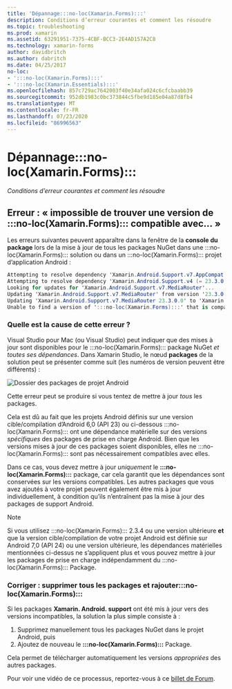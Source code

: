 ```yaml
---
title: 'Dépannage:::no-loc(Xamarin.Forms):::'
description: Conditions d’erreur courantes et comment les résoudre
ms.topic: troubleshooting
ms.prod: xamarin
ms.assetid: 63291951-7375-4CBF-BCC3-2E4AD157A2C8
ms.technology: xamarin-forms
author: davidbritch
ms.author: dabritch
ms.date: 04/25/2017
no-loc:
- ':::no-loc(Xamarin.Forms):::'
- ':::no-loc(Xamarin.Essentials):::'
ms.openlocfilehash: 857c729ac7642003f40e34afa024c6cfcbaabb39
ms.sourcegitcommit: 952db1983c0bc373844c5fbe9d185e04a87d8fb4
ms.translationtype: MT
ms.contentlocale: fr-FR
ms.lasthandoff: 07/23/2020
ms.locfileid: "86996563"
---
```

# <a name="troubleshooting-no-locxamarinforms"></a>Dépannage:::no-loc(Xamarin.Forms):::

_Conditions d’erreur courantes et comment les résoudre_

## <a name="error-unable-to-find-a-version-of-no-locxamarinforms-compatible-with"></a>Erreur : « impossible de trouver une version de :::no-loc(Xamarin.Forms)::: compatible avec... »

Les erreurs suivantes peuvent apparaître dans la fenêtre de la **console du package** lors de la mise à jour de tous les packages NuGet dans une :::no-loc(Xamarin.Forms)::: solution ou dans un :::no-loc(Xamarin.Forms)::: projet d’application Android :

```csharp
Attempting to resolve dependency 'Xamarin.Android.Support.v7.AppCompat (= 23.3.0.0)'.
Attempting to resolve dependency 'Xamarin.Android.Support.v4 (= 23.3.0.0)'.
Looking for updates for 'Xamarin.Android.Support.v7.MediaRouter'...
Updating 'Xamarin.Android.Support.v7.MediaRouter' from version '23.3.0.0' to '23.3.1.0' in project 'Todo.Droid'.
Updating 'Xamarin.Android.Support.v7.MediaRouter 23.3.0.0' to 'Xamarin.Android.Support.v7.MediaRouter 23.3.1.0' failed.
Unable to find a version of ':::no-loc(Xamarin.Forms):::' that is compatible with 'Xamarin.Android.Support.v7.MediaRouter 23.3.0.0'.
```

### <a name="what-causes-this-error"></a>Quelle est la cause de cette erreur ?

Visual Studio pour Mac (ou Visual Studio) peut indiquer que des mises à jour sont disponibles pour le :::no-loc(Xamarin.Forms)::: package NuGet *et toutes ses dépendances*. Dans Xamarin Studio, le nœud **packages** de la solution peut se présenter comme suit (les numéros de version peuvent être différents) :

![Dossier des packages de projet Android](images/updates-available.png)

Cette erreur peut se produire si vous tentez de mettre à jour _tous_ les packages.

Cela est dû au fait que les projets Android définis sur une version cible/compilation d’Android 6,0 (API 23) ou ci-dessous :::no-loc(Xamarin.Forms)::: ont une dépendance matérielle sur des versions *spécifiques* des packages de prise en charge Android. Bien que les versions mises à jour de ces packages soient disponibles, elles ne :::no-loc(Xamarin.Forms)::: sont pas nécessairement compatibles avec elles.

Dans ce cas, vous devez mettre à jour _uniquement_ le **:::no-loc(Xamarin.Forms):::** package, car cela garantit que les dépendances sont conservées sur les versions compatibles. Les autres packages que vous avez ajoutés à votre projet peuvent également être mis à jour individuellement, à condition qu’ils n’entraînent pas la mise à jour des packages de support Android.

> [!NOTE]
> Si vous utilisez :::no-loc(Xamarin.Forms)::: 2.3.4 ou une version ultérieure **et** que la version cible/compilation de votre projet Android est définie sur Android 7,0 (API 24) ou une version ultérieure, les dépendances matérielles mentionnées ci-dessus ne s’appliquent plus et vous pouvez mettre à jour les packages de prise en charge indépendamment du :::no-loc(Xamarin.Forms)::: Package.

### <a name="fix-remove-all-packages-and-re-add-no-locxamarinforms"></a>Corriger : supprimer tous les packages et rajouter:::no-loc(Xamarin.Forms):::

Si les packages **Xamarin. Android. support** ont été mis à jour vers des versions incompatibles, la solution la plus simple consiste à :

1. Supprimez manuellement tous les packages NuGet dans le projet Android, puis
2. Ajoutez de nouveau le **:::no-loc(Xamarin.Forms):::** Package.

Cela permet de télécharger automatiquement les versions *appropriées* des autres packages.

Pour voir une vidéo de ce processus, reportez-vous à ce [billet de Forum](https://forums.xamarin.com/discussion/comment/170012/#Comment_170012).
